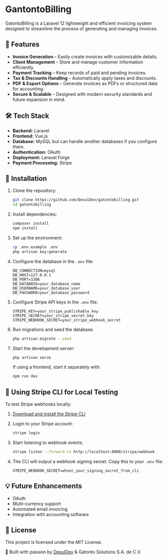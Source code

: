 # GantontoBilling
GatontoBilling is a Laravel 12 lightweight and efficient invoicing system designed to streamline the process of generating and managing invoices.

## 🚀 Features
- **Invoice Generation** – Easily create invoices with customizable details.
- **Client Management** – Store and manage customer information efficiently.
- **Payment Tracking** – Keep records of paid and pending invoices.
- **Tax & Discounts Handling** – Automatically apply taxes and discounts.
- **PDF & Export Options** – Generate invoices as PDFs or structured data for accounting.
- **Secure & Scalable** – Designed with modern security standards and future expansion in mind.

## 🛠️ Tech Stack
- **Backend:** Laravel
- **Frontend:** Vue.js
- **Database:** MySQL but can handle another databases if you configure them.
- **Authentication:** OAuth
- **Deployment:** Laravel Forge
- **Payment Processing:** Stripe

## 📌 Installation
1. Clone the repository:
   ```sh
   git clone https://github.com/DexulDev/gatontobilling.git
   cd gatontobilling
   ```
2. Install dependencies:
   ```sh
   composer install
   npm install 
   ```
3. Set up the environment:
   ```sh
   cp .env.example .env
   php artisan key:generate
   ```
4. Configure the database in the `.env` file:
   ```
   DB_CONNECTION=mysql
   DB_HOST=127.0.0.1
   DB_PORT=3306
   DB_DATABASE=your_database_name
   DB_USERNAME=your_database_user
   DB_PASSWORD=your_database_password
   ```

5. Configure Stripe API keys in the `.env` file:
   ```
   STRIPE_KEY=your_stripe_publishable_key
   STRIPE_SECRET=your_stripe_secret_key
   STRIPE_WEBHOOK_SECRET=your_stripe_webhook_secret
   ```

6. Run migrations and seed the database:
   ```sh
   php artisan migrate --seed
   ```

7. Start the development server:
   ```sh
   php artisan serve
   ```
   If using a frontend, start it separately with:
   ```sh
   npm run dev
   ```

## 🔄 Using Stripe CLI for Local Testing

To test Stripe webhooks locally:

1. [Download and install the Stripe CLI](https://stripe.com/docs/stripe-cli)

2. Login to your Stripe account:
   ```sh
   stripe login
   ```

3. Start listening to webhook events:
   ```sh
   stripe listen --forward-to http://localhost:8000/stripe/webhook
   ```

4. The CLI will output a webhook signing secret. Copy this to your `.env` file:
   ```
   STRIPE_WEBHOOK_SECRET=whsec_your_signing_secret_from_cli
   ```

## 💡 Future Enhancements
- OAuth
- Multi-currency support
- Automated email invoicing
- Integration with accounting software

## 📜 License
This project is licensed under the MIT License.

🚀 Built with passion by [DexulDev](https://github.com/DexulDev) & Gatonto Solutions S.A. de C.V.
